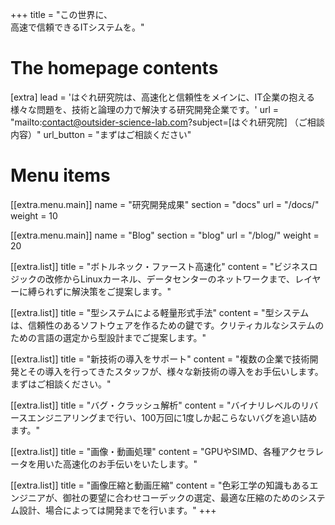 +++
title = "この世界に、<br>高速で信頼できるITシステムを。"

# The homepage contents
[extra]
lead = 'はぐれ研究院は、高速化と信頼性をメインに、IT企業の抱える様々な問題を、技術と論理の力で解決する研究開発企業です。'
url = "mailto:contact@outsider-science-lab.com?subject=[はぐれ研究院] （ご相談内容）"
url_button = "まずはご相談ください"

# Menu items
[[extra.menu.main]]
name = "研究開発成果"
section = "docs"
url = "/docs/"
weight = 10

[[extra.menu.main]]
name = "Blog"
section = "blog"
url = "/blog/"
weight = 20

[[extra.list]]
title = "ボトルネック・ファースト高速化"
content = "ビジネスロジックの改修からLinuxカーネル、データセンターのネットワークまで、レイヤーに縛られずに解決策をご提案します。"

[[extra.list]]
title = "型システムによる軽量形式手法"
content = "型システムは、信頼性のあるソフトウェアを作るための鍵です。クリティカルなシステムのための言語の選定から型設計までご提案します。"

[[extra.list]]
title = "新技術の導入をサポート"
content = "複数の企業で技術開発とその導入を行ってきたスタッフが、様々な新技術の導入をお手伝いします。まずはご相談ください。"

[[extra.list]]
title = "バグ・クラッシュ解析"
content = "バイナリレベルのリバースエンジニアリングまで行い、100万回に1度しか起こらないバグを追い詰めます。"

[[extra.list]]
title = "画像・動画処理"
content = "GPUやSIMD、各種アクセラレータを用いた高速化のお手伝いをいたします。"

[[extra.list]]
title = "画像圧縮と動画圧縮"
content = "色彩工学の知識もあるエンジニアが、御社の要望に合わせコーデックの選定、最適な圧縮のためのシステム設計、場合によっては開発までを行います。"
+++
